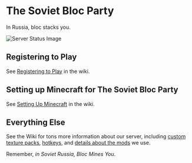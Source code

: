 The Soviet Bloc Party
=====================

In Russia, bloc stacks you.

![Server Status Image][status]


Registering to Play
-------------------

See [Registering to Play][register] in the wiki.

Setting up Minecraft for The Soviet Bloc Party
----------------------------------------------

See [Setting Up Minecraft][setup] in the wiki.

Everything Else
---------------

See the Wiki for tons more information about our server, including [custom
texture packs][texture], [hotkeys][hotkey], and [details about the mods][mods]
we use.


Remember, _in Soviet Russia, Bloc Mines You_.

[status]: https://i.embed.ly/1/image?key=90b9636090af4f24bb054cc6d4ae6590&url=http://mc.beastnode.com/index.php?r=status/25359.png?
[register]: https://github.com/mutewinter/the_soviet_bloc_party/wiki/Registering-To-Play
[setup]: https://github.com/mutewinter/the_soviet_bloc_party/wiki/Setting-Up-Minecraft
[texture]: https://github.com/mutewinter/the_soviet_bloc_party/wiki/Texture-Packs
[hotkey]: https://github.com/mutewinter/the_soviet_bloc_party/wiki/Hotkeys
[mods]: https://github.com/mutewinter/the_soviet_bloc_party/wiki/Mods-We-Use
